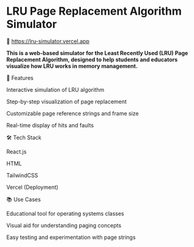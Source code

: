 # LRU Page Replacement Algorithm Simulator

🔗 https://lru-simulator.vercel.app

**This is a web-based simulator for the Least Recently Used (LRU) Page Replacement Algorithm, designed to help students and educators visualize how LRU works in memory management.**

🚀 Features
  
  Interactive simulation of LRU algorithm

  Step-by-step visualization of page replacement

  Customizable page reference strings and frame size

  Real-time display of hits and faults

🛠️ Tech Stack
  
  React.js
  
  HTML
  
  TailwindCSS
  
  Vercel (Deployment)

📚 Use Cases

Educational tool for operating systems classes

Visual aid for understanding paging concepts

Easy testing and experimentation with page strings
